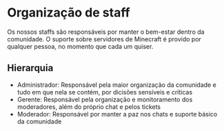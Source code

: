 # Organização de staff

Os nossos staffs são responsáveis por manter o bem-estar dentro da comunidade. O suporte sobre servidores de Minecraft é provido por qualquer pessoa, no momento que cada um quiser.

## Hierarquia

* Administrador: Responsável pela maior organização da comunidade e tudo em que nela se contém, por dicisões sensíveis e críticas
* Gerente: Responsável pela organização e monitoramento dos moderadores, além do próprio chat e pelos tickets
* Moderador: Responsável por manter a paz nos chats e suporte básico da comunidade

